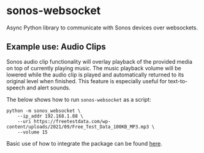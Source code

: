 # sonos-websocket
Async Python library to communicate with Sonos devices over websockets.

## Example use: Audio Clips
Sonos audio clip functionality will overlay playback of the provided media on top of currently playing music. The music playback volume will be lowered while the audio clip is played and automatically returned to its original level when finished. This feature is especially useful for text-to-speech and alert sounds.

The below shows how to run `sonos-websocket` as a script:
```
python -m sonos_websocket \
    --ip_addr 192.168.1.88 \
    --uri https://freetestdata.com/wp-content/uploads/2021/09/Free_Test_Data_100KB_MP3.mp3 \
    --volume 15
```
Basic use of how to integrate the package can be found [here](https://github.com/jjlawren/sonos-websocket/blob/main/sonos_websocket/__main__.py).
